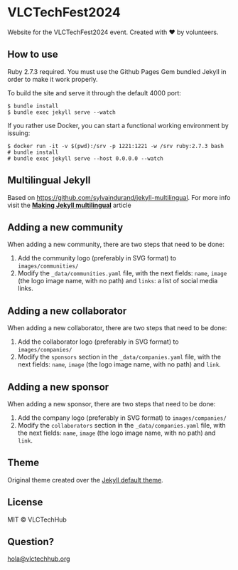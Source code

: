 # VLCTechFest2024

Website for the VLCTechFest2024 event.
Created with ❤ by volunteers.

## How to use

Ruby 2.7.3 required. You must use the Github Pages Gem bundled Jekyll in order to make it work properly.

To build the site and serve it through the default 4000 port:

```
$ bundle install
$ bundle exec jekyll serve --watch
```

If you rather use Docker, you can start a functional working environment by issuing:

```
$ docker run -it -v $(pwd):/srv -p 1221:1221 -w /srv ruby:2.7.3 bash
# bundle install
# bundle exec jekyll serve --host 0.0.0.0 --watch
```

## Multilingual Jekyll

Based on https://github.com/sylvaindurand/jekyll-multilingual. For more info visit  the [**Making Jekyll multilingual**](https://www.sylvaindurand.org/making-jekyll-multilingual/) article

## Adding a new community

When adding a new community, there are two steps that need to be done:

1. Add the community logo (preferably in SVG format) to `images/communities/`
2. Modify the `_data/communities.yaml` file, with the next fields: `name`, `image` (the logo image name, with no path) and `links`: a list of social media links.

## Adding a new collaborator

When adding a new collaborator, there are two steps that need to be done:

1. Add the collaborator logo (preferably in SVG format) to `images/companies/`
2. Modify the `sponsors` section in the `_data/companies.yaml` file, with the next fields: `name`, `image` (the logo image name, with no path) and `link`.

## Adding a new sponsor

When adding a new sponsor, there are two steps that need to be done:

1. Add the company logo (preferably in SVG format) to `images/companies/`
2. Modify the `collaborators` section in the `_data/companies.yaml` file, with the next fields: `name`, `image` (the logo image name, with no path) and `link`.

## Theme

Original theme created over the [Jekyll default theme](https://github.com/jglovier/jekyll-new).


## License

MIT © VLCTechHub


## Question?

hola@vlctechhub.org
